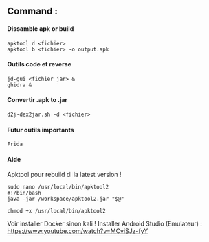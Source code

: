 ## Command : 

#### Dissamble apk or build 

```
apktool d <fichier>
apktool b <fichier> -o output.apk
```

#### Outils code et reverse

```
jd-gui <fichier jar> &
ghidra &
```

#### Convertir .apk to .jar

```
d2j-dex2jar.sh -d <fichier>
```

#### Futur outils importants

```
Frida
```

#### Aide

Apktool pour rebuild dl la latest version !
```
sudo nano /usr/local/bin/apktool2
#!/bin/bash
java -jar /workspace/apktool2.jar "$@"
```

```
chmod +x /usr/local/bin/apktool2
```

Voir installer Docker sinon kali ! 
Installer Android Studio (Emulateur) : https://www.youtube.com/watch?v=MCviSJz-fyY
